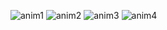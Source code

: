 ![anim1](./animation1.gif)
![anim2](./animation2.gif)
![anim3](./animation3.gif)
![anim4](./animation4.gif)
